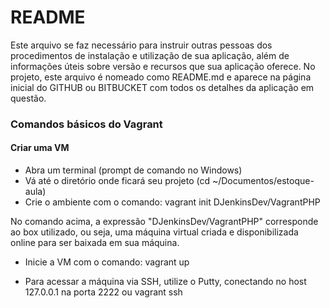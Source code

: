 # README #

Este arquivo se faz necessário para instruir outras pessoas dos procedimentos de instalação e utilização de sua aplicação, além de informações úteis sobre versão e recursos que sua aplicação oferece.
No projeto, este arquivo é nomeado como README.md e aparece na página inicial do GITHUB ou BITBUCKET com todos os detalhes da aplicação em questão.

### Comandos básicos do Vagrant ###

#### Criar uma VM ####

* Abra um terminal (prompt de comando no Windows)
* Vá até o diretório onde ficará seu projeto (cd ~/Documentos/estoque-aula)
* Crie o ambiente com o comando: vagrant init DJenkinsDev/VagrantPHP

No comando acima, a expressão "DJenkinsDev/VagrantPHP" corresponde ao box utilizado, ou seja, uma máquina virtual criada e disponibilizada online para ser baixada em sua máquina.

* Inicie a VM com o comando: vagrant up

* Para acessar a máquina via SSH, utilize o Putty, conectando no host 127.0.0.1 na porta 2222 ou vagrant ssh
